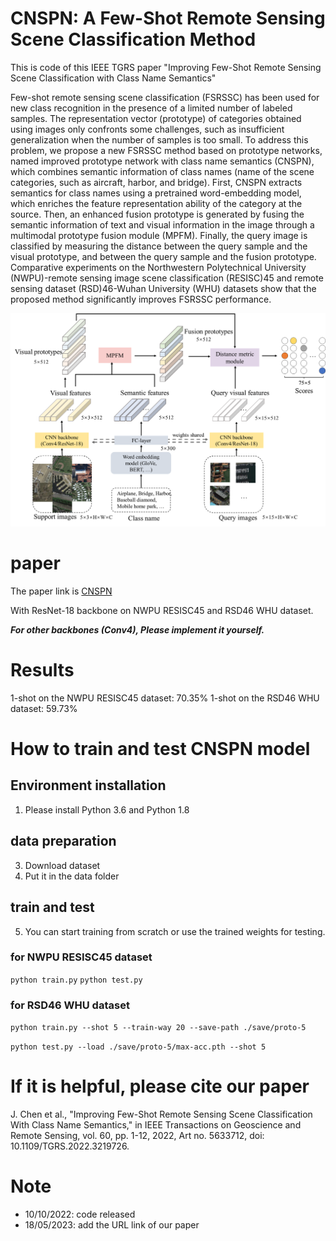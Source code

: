 # CNSPN: A Few-Shot Remote Sensing Scene Classification Method

This is code of this IEEE TGRS paper "Improving Few-Shot Remote Sensing Scene Classification with Class Name Semantics"

Few-shot remote sensing scene classification (FSRSSC) has been used for new class recognition in the presence of a limited number of labeled samples. The representation vector (prototype) of categories obtained using images only confronts some challenges, such as insufficient generalization when the number of samples is too small. To address this problem, we propose a new FSRSSC method based on prototype networks, named improved prototype network with class name semantics (CNSPN), which combines semantic information of class names (name of the scene categories, such as aircraft, harbor, and bridge). First, CNSPN extracts semantics for class names using a pretrained word-embedding model, which enriches the feature representation ability of the category at the source. Then, an enhanced fusion prototype is generated by fusing the semantic information of text and visual information in the image through a multimodal prototype fusion module (MPFM). Finally, the query image is classified by measuring the distance between the query sample and the visual prototype, and between the query sample and the fusion prototype. Comparative experiments on the Northwestern Polytechnical University (NWPU)-remote sensing image scene classification (RESISC)45 and remote sensing dataset (RSD)46-Wuhan University (WHU) datasets show that the proposed method significantly improves FSRSSC performance. 

![CNSPN framework](./CNSPN_framework.png)

# paper
The paper link is [CNSPN](https://ieeexplore.ieee.org/document/9940200)

With ResNet-18 backbone on NWPU RESISC45 and RSD46 WHU dataset.

***For other backbones (Conv4), Please implement it yourself.***


# Results

1-shot on the NWPU RESISC45 dataset: 70.35%
1-shot on the RSD46 WHU dataset: 59.73%

# How to train and test CNSPN model

## Environment installation
1. Please install Python 3.6 and Python 1.8
## data preparation
3. Download dataset
4. Put it in the data folder
## train and test
5. You can start training from scratch or use the trained weights for testing.

### for  NWPU RESISC45 dataset
`python train.py`
`python test.py` 

### for RSD46 WHU dataset
`python train.py --shot 5 --train-way 20 --save-path ./save/proto-5`

`python test.py --load ./save/proto-5/max-acc.pth --shot 5`

# If it is helpful, please cite our paper
J. Chen et al., "Improving Few-Shot Remote Sensing Scene Classification With Class Name Semantics," in IEEE Transactions on Geoscience and Remote Sensing, vol. 60, pp. 1-12, 2022, Art no. 5633712, doi: 10.1109/TGRS.2022.3219726.

# Note
- 10/10/2022: code released
- 18/05/2023: add the URL link of our paper
